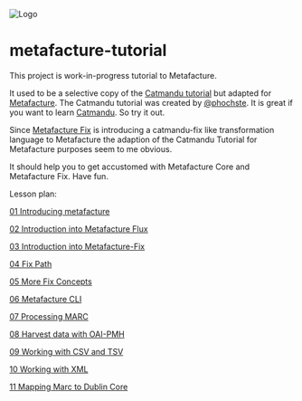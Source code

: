 
![Logo](https://metafacture.org/img/metafacture.png)

# metafacture-tutorial

This project is work-in-progress tutorial to Metafacture.

It used to be a selective copy of the [Catmandu tutorial](https://librecatproject.wordpress.com/2014/12/01/day-1-getting-catmandu/) but adapted for [Metafacture](https://github.com/metafacture).
The Catmandu tutorial was created by [@phochste](https://github.com/phochste). It is great if you want to learn [Catmandu](https://github.com/LibreCat/Catmandu). So try it out.

Since [Metafacture Fix](https://github.com/metafacture/metafacture-fix) is introducing a catmandu-fix like transformation language to Metafacture the adaption of the Catmandu Tutorial for Metafacture purposes seem to me obvious.

It should help you to get accustomed with Metafacture Core and Metafacture Fix.
Have fun.

Lesson plan:

[01 Introducing metafacture](./01_Introducing_Metafacture.md)

[02 Introduction into Metafacture Flux](./02_Introduction_into_Metafacture-Flux.md)

[03 Introduction into Metafacture-Fix](./03_Introduction_into_Metafacture-Fix.md)

[04 Fix Path](./04_Fix-Path.md)

[05 More Fix Concepts](./05-More-Fix-Concepts.md)

[06 Metafacture CLI](./06_MetafactureCLI.md)

[07 Processing MARC](./07_Processing_MARC.md)

[08 Harvest data with OAI-PMH](./08_Harvest_data_with_OAI-PMH.md)

[09 Working with CSV and TSV](./09_Working_with_CSV.md)

[10 Working with XML](./10_Working_with_XML.md)

[11 Mapping Marc to Dublin Core](./11_MARC_to_Dublin_Core.md)

